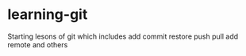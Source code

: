 # learning-git

Starting lesons of git which includes
add
commit
restore
push
pull
add remote and others
